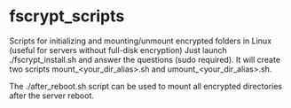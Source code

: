 # fscrypt_scripts

Scripts for initializing and mounting/unmount encrypted folders in Linux (useful for servers without full-disk encryption)
Just launch ./fscrypt_install.sh and answer the questions (sudo required).
It will create two scripts mount_<your_dir_alias>.sh and umount_<your_dir_alias>.sh.

The ./after_reboot.sh script can be used to mount all encrypted directories after the server reboot.


